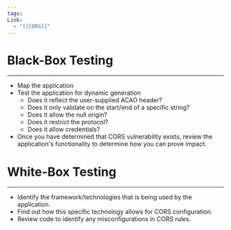 ```yaml
---
tags: 
Link:
  - "[[CORS]]"
---
```


# Black-Box Testing
---

- Map the application
- Test the application for dynamic generation
	- Does it reflect the user-supplied ACAO header?
	- Does it only validate on the start/end of a specific string?
	- Does it allow the null origin?
	- Does it restrict the protocol?
	- Does it allow credentials?
- Once you have determined that CORS vulnerability exists, review the application's functionality to determine how you can prove impact.

# White-Box Testing
---

- Identify the framework/technologies that is being used by the application.
- Find out how this specific technology allows for CORS configuration.
- Review code to identify any misconfigurations in CORS rules.



























